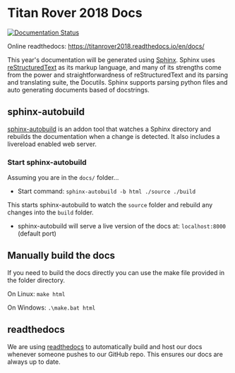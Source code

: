 # Titan Rover 2018 Docs

[![Documentation Status](https://readthedocs.org/projects/titanrover2018/badge/?version=docs)](http://titanrover2018.readthedocs.io/en/latest/?badge=docs)


Online readthedocs: https://titanrover2018.readthedocs.io/en/docs/

This year's documentation will be generated using [Sphinx](http://www.sphinx-doc.org/en/stable/). 
Sphinx uses [reStructuredText](http://www.sphinx-doc.org/en/stable/rest.html) as its markup language, and many of its strengths come from the power and straightforwardness of reStructuredText and its parsing and translating suite, the Docutils. Sphinx supports parsing python files and auto generating documents based of docstrings. 

## sphinx-autobuild

[sphinx-autobuild](https://pypi.python.org/pypi/sphinx-autobuild) is an addon tool that watches a Sphinx directory and rebuilds the documentation when a change is detected. It also includes a livereload enabled web server.

### Start sphinx-autobuild

Assuming you are in the `docs/` folder...

- Start command: `sphinx-autobuild -b html ./source ./build`

This starts sphinx-autobuild to watch the `source` folder and rebuild any changes into the `build` folder.

- sphinx-autobuild will serve a live version of the docs at: `localhost:8000` (default port)

## Manually build the docs

If you need to build the docs directly you can use the make file provided in the folder directory.

On Linux: `make html`

On Windows: `.\make.bat html`

## readthedocs

We are using [readthedocs](https://readthedocs.org/) to automatically build and host our docs whenever someone pushes to our GitHub repo.
This ensures our docs are always up to date. 